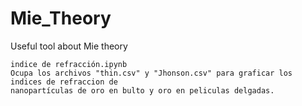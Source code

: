 # Mie_Theory
Useful tool about Mie theory

    indice de refracción.ipynb
    Ocupa los archivos "thin.csv" y "Jhonson.csv" para graficar los indices de refraccion de
    nanopartículas de oro en bulto y oro en peliculas delgadas.

